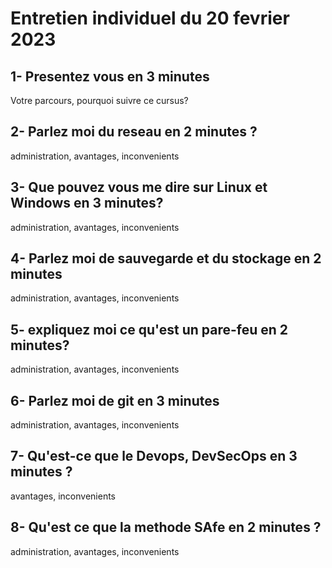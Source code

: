 # Entretien individuel du 20 fevrier 2023

## 1- Presentez vous en 3 minutes
Votre parcours, pourquoi suivre ce cursus?



## 2- Parlez moi du reseau en 2 minutes ?
administration, avantages, inconvenients



## 3- Que pouvez vous me dire sur Linux et  Windows en 3 minutes? 
administration, avantages, inconvenients




## 4- Parlez moi de sauvegarde et du stockage  en 2 minutes
administration, avantages, inconvenients




## 5- expliquez moi ce qu'est un pare-feu en 2 minutes? 
administration, avantages, inconvenients




## 6- Parlez moi de git en 3 minutes 
administration, avantages, inconvenients





## 7- Qu'est-ce que le Devops, DevSecOps en 3 minutes ?
avantages, inconvenients





## 8- Qu'est ce que la methode SAfe en 2 minutes ? 
administration, avantages, inconvenients
 




